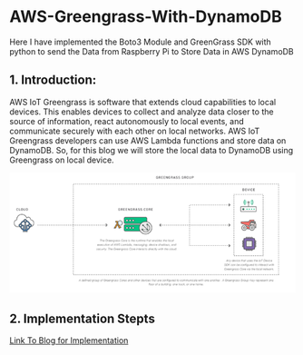 # AWS-Greengrass-With-DynamoDB
Here I have implemented the Boto3 Module and GreenGrass SDK with python to send the Data from Raspberry Pi to Store Data in AWS DynamoDB

## 1.	Introduction: 
AWS IoT Greengrass is software that extends cloud capabilities to local devices. This enables devices to collect and analyze data closer to the source of information, react autonomously to local events, and communicate securely with each other on local networks. AWS IoT Greengrass developers can use AWS Lambda functions and store data on DynamoDB. So, for this blog we will store the local data to DynamoDB using Greengrass on local device.

![alt text](https://github.com/anujdev11/AWS-Greengrass-With-DynamoDB/blob/master/Images/greengrass.png "Output_1")

## 2. Implementation Stepts 
[Link To Blog for Implementation](https://medium.com/@anujdev11/aws-greengrass-with-dynamodb-9bc098dabd9f)

